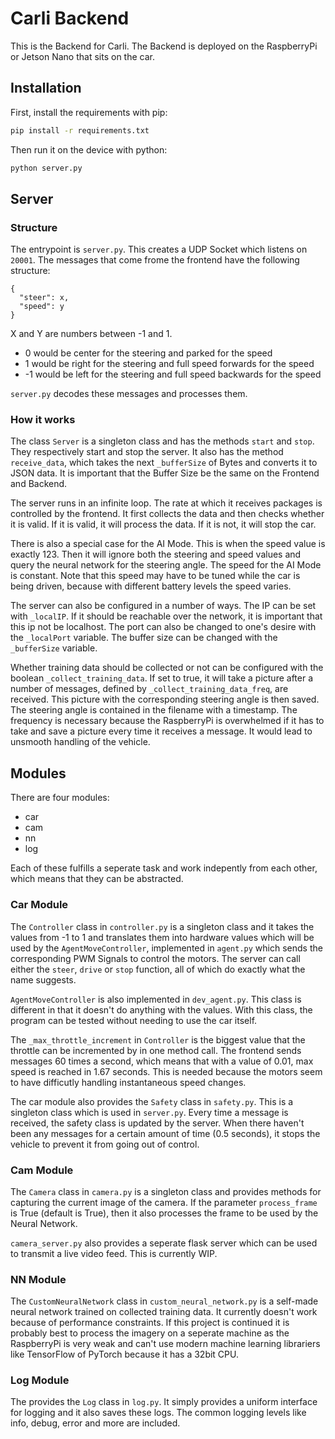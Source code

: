 # Carli Backend
This is the Backend for Carli. The Backend is deployed on the RaspberryPi or Jetson Nano that sits on the car. 


## Installation
First, install the requirements with pip:
```bash
pip install -r requirements.txt
```

Then run it on the device with python:
```bash
python server.py
```

## Server

### Structure
The entrypoint is `server.py`. This creates a UDP Socket which listens on `20001`. The messages that come frome the frontend have the following structure:
```
{
  "steer": x, 
  "speed": y
}
```
X and Y are numbers between -1 and 1. 
- 0 would be center for the steering and parked for the speed
- 1 would be right for the steering and full speed forwards for the speed
- -1 would be left for the steering and full speed backwards for the speed

`server.py` decodes these messages and processes them.

### How it works
The class `Server` is a singleton class and has the methods `start` and `stop`. They respectively start and stop the server. It also has the method `receive_data`, which takes the next `_bufferSize` of Bytes and converts it to JSON data. It is important that the Buffer Size be the same on the Frontend and Backend.

The server runs in an infinite loop. The rate at which it receives packages is controlled by the frontend. It first collects the data and then checks whether it is valid. If it is valid, it will process the data. If it is not, it will stop the car.

There is also a special case for the AI Mode. This is when the speed value is exactly 123. Then it will ignore both the steering and speed values and query the neural network for the steering angle. The speed for the AI Mode is constant. Note that this speed may have to be tuned while the car is being driven, because with different battery levels the speed varies.

The server can also be configured in a number of ways. The IP can be set with `_localIP`. If it should be reachable over the network, it is important that this ip not be localhost. The port can also be changed to one's desire with the `_localPort` variable. The buffer size can be changed with the `_bufferSize` variable.

Whether training data should be collected or not can be configured with the boolean `_collect_training_data`. If set to true, it will take a picture after a number of messages, defined by `_collect_training_data_freq`, are received. This picture with the corresponding steering angle is then saved. The steering angle is contained in the filename with a timestamp. The frequency is necessary because the RaspberryPi is overwhelmed if it has to take and save a picture every time it receives a message. It would lead to unsmooth handling of the vehicle.

## Modules
There are four modules:
- car
- cam
- nn
- log

Each of these fulfills a seperate task and work indepently from each other, which means that they can be abstracted.

### Car Module
The `Controller` class in `controller.py` is a singleton class and it takes the values from -1 to 1 and translates them into hardware values which will be used by the `AgentMoveController`, implemented in `agent.py` which sends the corresponding PWM Signals to control the motors. The server can call either the `steer`, `drive` or `stop` function, all of which do exactly what the name suggests.

`AgentMoveController` is also implemented in `dev_agent.py`. This class is different in that it doesn't do anything with the values. With this class, the program can be tested without needing to use the car itself.

The `_max_throttle_increment` in `Controller` is the biggest value that the throttle can be incremented by in one method call. The frontend sends messages 60 times a second, which means that with a value of 0.01, max speed is reached in 1.67 seconds. This is needed because the motors seem to have difficutly handling instantaneous speed changes.

The car module also provides the `Safety` class in `safety.py`. This is a singleton class which is used in `server.py`. Every time a message is received, the safety class is updated by the server. When there haven't been any messages for a certain amount of time (0.5 seconds), it stops the vehicle to prevent it from going out of control.

### Cam Module
The `Camera` class in `camera.py` is a singleton class and provides methods for capturing the current image of the camera. If the parameter `process_frame` is True (default is True), then it also processes the frame to be used by the Neural Network.

`camera_server.py` also provides a seperate flask server which can be used to transmit a live video feed. This is currently WIP.

### NN Module
The `CustomNeuralNetwork` class in `custom_neural_network.py` is a self-made neural network trained on collected training data. It currently doesn't work because of performance constraints. If this project is continued it is probably best to process the imagery on a seperate machine as the RaspberryPi is very weak and can't use modern machine learning librariers like TensorFlow of PyTorch because it has a 32bit CPU.

### Log Module
The provides the `Log` class in `log.py`. It simply provides a uniform interface for logging and it also saves these logs. The common logging levels like info, debug, error and more are included.
